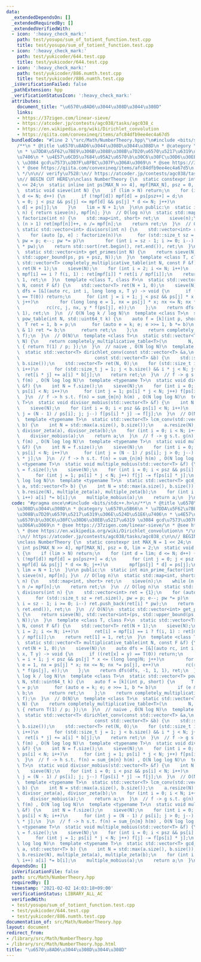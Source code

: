 ```yaml
---
data:
  _extendedDependsOn: []
  _extendedRequiredBy: []
  _extendedVerifiedWith:
  - icon: ':heavy_check_mark:'
    path: test/yosupo/sum_of_totient_function.test.cpp
    title: test/yosupo/sum_of_totient_function.test.cpp
  - icon: ':heavy_check_mark:'
    path: test/yukicoder/644.test.cpp
    title: test/yukicoder/644.test.cpp
  - icon: ':heavy_check_mark:'
    path: test/yukicoder/886.numth.test.cpp
    title: test/yukicoder/886.numth.test.cpp
  _isVerificationFailed: false
  _pathExtension: hpp
  _verificationStatusIcon: ':heavy_check_mark:'
  attributes:
    document_title: "\u6570\u8AD6\u3044\u308D\u3044\u308D"
    links:
    - https://37zigen.com/linear-sieve/
    - https://atcoder.jp/contests/agc038/tasks/agc038_c
    - https://en.wikipedia.org/wiki/Dirichlet_convolution
    - https://qiita.com/convexineq/items/afc84dfb9ee4ec4a67d5
  bundledCode: "#line 2 \"src/Math/NumberTheory.hpp\"\n#include <bits/stdc++.h>\n\
    /**\n * @title \u6570\u8AD6\u3044\u308D\u3044\u308D\n * @category \u6570\u5B66\
    \n * \u7DDA\u5F62\u7BE9\u306B\u3088\u308B\u7D20\u6570\u5217\u6319\u306E\u524D\u51E6\
    \u7406\n * \u4E57\u6CD5\u7684\u95A2\u6570\b\u30C6\u30FC\u30D6\u30EB\u5217\u6319\
    \ \u3084 gcd\u7573\u307F\u8FBC\u307F\u306A\u3069\n * @see https://37zigen.com/linear-sieve/\n\
    \ * @see https://qiita.com/convexineq/items/afc84dfb9ee4ec4a67d5\n * @see https://en.wikipedia.org/wiki/Dirichlet_convolution\n\
    \ */\n\n// verify\u7528:\n// https://atcoder.jp/contests/agc038/tasks/agc038_c\n\
    \n// BEGIN CUT HERE\n\nclass NumberTheory {\n  static constexpr int MAX_N = 1\
    \ << 24;\n  static inline int ps[MAX_N >> 4], mpf[MAX_N], psz = 0, lim = 2;\n\
    \  static void sieve(int N) {\n    if (lim > N) return;\n    for (int d = lim;\
    \ d <= N; d++) {\n      if (!mpf[d]) mpf[d] = ps[psz++] = d;\n      for (int j\
    \ = 0; j < psz && ps[j] <= mpf[d] && ps[j] * d <= N; j++)\n        mpf[ps[j] *\
    \ d] = ps[j];\n    }\n    lim = N + 1;\n  }\n\n public:\n  static int min_prime_factor(int\
    \ n) { return sieve(n), mpf[n]; }\n  // O(log n)\n  static std::map<int, short>\
    \ factorize(int n) {\n    std::map<int, short> ret;\n    sieve(n);\n    while\
    \ (n > 1) ret[mpf[n]]++, n /= mpf[n];\n    return ret;\n  }\n  // O(log n)\n \
    \ static std::vector<int> divisors(int n) {\n    std::vector<int> ret = {1};\n\
    \    for (auto [p, e] : factorize(n))\n      for (std::size_t sz = ret.size(),\
    \ pw = p; e--; pw *= p)\n        for (int i = sz - 1; i >= 0; i--) ret.push_back(ret[i]\
    \ * pw);\n    return std::sort(ret.begin(), ret.end()), ret;\n  }\n  // O(N)\n\
    \  static std::vector<int> get_primes(int N) {\n    return sieve(N), std::vector<int>(ps,\
    \ std::upper_bound(ps, ps + psz, N));\n  }\n  template <class T, class F>\n  static\
    \ std::vector<T> completely_multiplicative_table(int N, const F &f) {\n    std::vector<T>\
    \ ret(N + 1);\n    sieve(N);\n    for (int i = 2; i <= N; i++)\n      ret[i] =\
    \ mpf[i] == i ? f(i, 1) : ret[mpf[i]] * ret[i / mpf[i]];\n    return ret[1] =\
    \ 1, ret;\n  }\n  template <class T, class F>\n  static std::vector<T> multiplicative_table(int\
    \ N, const F &f) {\n    std::vector<T> ret(N + 1, 0);\n    sieve(N);\n    auto\
    \ dfs = [&](auto rc, int i, long long x, T y) -> void {\n      if ((ret[x] = y)\
    \ == T(0)) return;\n      for (int j = i + 1; j < psz && ps[j] * x <= (long long)N;\
    \ j++)\n        for (long long e = 1, nx = ps[j] * x; nx <= N; nx *= ps[j], e++)\n\
    \          rc(rc, j, nx, y * f(ps[j], e));\n    };\n    return dfs(dfs, -1, 1,\
    \ 1), ret;\n  }\n  // O(N log k / log N)\n  template <class T>\n  static std::vector<T>\
    \ pow_table(int N, std::uint64_t k) {\n    auto f = [k](int p, short) {\n    \
    \  T ret = 1, b = p;\n      for (auto e = k; e; e >>= 1, b *= b)\n        if (e\
    \ & 1) ret *= b;\n      return ret;\n    };\n    return completely_multiplicative_table<T>(N,\
    \ f);\n  }\n  // O(N)\n  template <class T>\n  static std::vector<T> inv_table(int\
    \ N) {\n    return completely_multiplicative_table<T>(\n        N, [](int p, short)\
    \ { return T(1) / p; });\n  }\n  // naive , O(N log N)\n  template <class T>\n\
    \  static std::vector<T> dirichlet_conv(const std::vector<T> &a,\n           \
    \                            const std::vector<T> &b) {\n    std::size_t N = std::max(a.size(),\
    \ b.size());\n    std::vector<T> ret(N, 0);\n    for (std::size_t i = 1; i < a.size();\
    \ i++)\n      for (std::size_t j = 1; j < b.size() && i * j < N; j++)\n      \
    \  ret[i * j] += a[i] * b[j];\n    return ret;\n  }\n  // f -> g s.t. g(n) = sum_{m|n}\
    \ f(m) , O(N log log N)\n  template <typename T>\n  static void divisor_zeta(std::vector<T>\
    \ &f) {\n    int N = f.size();\n    sieve(N);\n    for (int i = 0; i < psz &&\
    \ ps[i] < N; i++)\n      for (int j = 1; ps[i] * j < N; j++) f[ps[i] * j] += f[j];\n\
    \  }\n  // f -> h s.t. f(n) = sum_{m|n} h(m) , O(N log log N)\n  template <typename\
    \ T>\n  static void divisor_mobius(std::vector<T> &f) {\n    int N = f.size();\n\
    \    sieve(N);\n    for (int i = 0; i < psz && ps[i] < N; i++)\n      for (int\
    \ j = (N - 1) / ps[i]; j; j--) f[ps[i] * j] -= f[j];\n  }\n  // O(N log log N)\n\
    \  template <typename T>\n  static std::vector<T> lcm_conv(std::vector<T> a, std::vector<T>\
    \ b) {\n    int N = std::max(a.size(), b.size());\n    a.resize(N), b.resize(N),\
    \ divisor_zeta(a), divisor_zeta(b);\n    for (int i = 0; i < N; i++) a[i] *= b[i];\n\
    \    divisor_mobius(a);\n    return a;\n  }\n  // f -> g s.t. g(n) = sum_{n|m}\
    \ f(m) , O(N log log N)\n  template <typename T>\n  static void multiple_zeta(std::vector<T>\
    \ &f) {\n    int N = f.size();\n    sieve(N);\n    for (int i = 0; i < psz &&\
    \ ps[i] < N; i++)\n      for (int j = (N - 1) / ps[i]; j > 0; j--) f[j] += f[ps[i]\
    \ * j];\n  }\n  // f -> h s.t. f(n) = sum_{n|m} h(m) , O(N log log N)\n  template\
    \ <typename T>\n  static void multiple_mobius(std::vector<T> &f) {\n    int N\
    \ = f.size();\n    sieve(N);\n    for (int i = 0; i < psz && ps[i] < N; i++)\n\
    \      for (int j = 1; ps[i] * j < N; j++) f[j] -= f[ps[i] * j];\n  }\n  // O(N\
    \ log log N)\n  template <typename T>\n  static std::vector<T> gcd_conv(std::vector<T>\
    \ a, std::vector<T> b) {\n    int N = std::max(a.size(), b.size());\n    a.resize(N),\
    \ b.resize(N), multiple_zeta(a), multiple_zeta(b);\n    for (int i = 0; i < N;\
    \ i++) a[i] *= b[i];\n    multiple_mobius(a);\n    return a;\n  }\n};\n"
  code: "#pragma once\n#include <bits/stdc++.h>\n/**\n * @title \u6570\u8AD6\u3044\
    \u308D\u3044\u308D\n * @category \u6570\u5B66\n * \u7DDA\u5F62\u7BE9\u306B\u3088\
    \u308B\u7D20\u6570\u5217\u6319\u306E\u524D\u51E6\u7406\n * \u4E57\u6CD5\u7684\u95A2\
    \u6570\b\u30C6\u30FC\u30D6\u30EB\u5217\u6319 \u3084 gcd\u7573\u307F\u8FBC\u307F\
    \u306A\u3069\n * @see https://37zigen.com/linear-sieve/\n * @see https://qiita.com/convexineq/items/afc84dfb9ee4ec4a67d5\n\
    \ * @see https://en.wikipedia.org/wiki/Dirichlet_convolution\n */\n\n// verify\u7528\
    :\n// https://atcoder.jp/contests/agc038/tasks/agc038_c\n\n// BEGIN CUT HERE\n\
    \nclass NumberTheory {\n  static constexpr int MAX_N = 1 << 24;\n  static inline\
    \ int ps[MAX_N >> 4], mpf[MAX_N], psz = 0, lim = 2;\n  static void sieve(int N)\
    \ {\n    if (lim > N) return;\n    for (int d = lim; d <= N; d++) {\n      if\
    \ (!mpf[d]) mpf[d] = ps[psz++] = d;\n      for (int j = 0; j < psz && ps[j] <=\
    \ mpf[d] && ps[j] * d <= N; j++)\n        mpf[ps[j] * d] = ps[j];\n    }\n   \
    \ lim = N + 1;\n  }\n\n public:\n  static int min_prime_factor(int n) { return\
    \ sieve(n), mpf[n]; }\n  // O(log n)\n  static std::map<int, short> factorize(int\
    \ n) {\n    std::map<int, short> ret;\n    sieve(n);\n    while (n > 1) ret[mpf[n]]++,\
    \ n /= mpf[n];\n    return ret;\n  }\n  // O(log n)\n  static std::vector<int>\
    \ divisors(int n) {\n    std::vector<int> ret = {1};\n    for (auto [p, e] : factorize(n))\n\
    \      for (std::size_t sz = ret.size(), pw = p; e--; pw *= p)\n        for (int\
    \ i = sz - 1; i >= 0; i--) ret.push_back(ret[i] * pw);\n    return std::sort(ret.begin(),\
    \ ret.end()), ret;\n  }\n  // O(N)\n  static std::vector<int> get_primes(int N)\
    \ {\n    return sieve(N), std::vector<int>(ps, std::upper_bound(ps, ps + psz,\
    \ N));\n  }\n  template <class T, class F>\n  static std::vector<T> completely_multiplicative_table(int\
    \ N, const F &f) {\n    std::vector<T> ret(N + 1);\n    sieve(N);\n    for (int\
    \ i = 2; i <= N; i++)\n      ret[i] = mpf[i] == i ? f(i, 1) : ret[mpf[i]] * ret[i\
    \ / mpf[i]];\n    return ret[1] = 1, ret;\n  }\n  template <class T, class F>\n\
    \  static std::vector<T> multiplicative_table(int N, const F &f) {\n    std::vector<T>\
    \ ret(N + 1, 0);\n    sieve(N);\n    auto dfs = [&](auto rc, int i, long long\
    \ x, T y) -> void {\n      if ((ret[x] = y) == T(0)) return;\n      for (int j\
    \ = i + 1; j < psz && ps[j] * x <= (long long)N; j++)\n        for (long long\
    \ e = 1, nx = ps[j] * x; nx <= N; nx *= ps[j], e++)\n          rc(rc, j, nx, y\
    \ * f(ps[j], e));\n    };\n    return dfs(dfs, -1, 1, 1), ret;\n  }\n  // O(N\
    \ log k / log N)\n  template <class T>\n  static std::vector<T> pow_table(int\
    \ N, std::uint64_t k) {\n    auto f = [k](int p, short) {\n      T ret = 1, b\
    \ = p;\n      for (auto e = k; e; e >>= 1, b *= b)\n        if (e & 1) ret *=\
    \ b;\n      return ret;\n    };\n    return completely_multiplicative_table<T>(N,\
    \ f);\n  }\n  // O(N)\n  template <class T>\n  static std::vector<T> inv_table(int\
    \ N) {\n    return completely_multiplicative_table<T>(\n        N, [](int p, short)\
    \ { return T(1) / p; });\n  }\n  // naive , O(N log N)\n  template <class T>\n\
    \  static std::vector<T> dirichlet_conv(const std::vector<T> &a,\n           \
    \                            const std::vector<T> &b) {\n    std::size_t N = std::max(a.size(),\
    \ b.size());\n    std::vector<T> ret(N, 0);\n    for (std::size_t i = 1; i < a.size();\
    \ i++)\n      for (std::size_t j = 1; j < b.size() && i * j < N; j++)\n      \
    \  ret[i * j] += a[i] * b[j];\n    return ret;\n  }\n  // f -> g s.t. g(n) = sum_{m|n}\
    \ f(m) , O(N log log N)\n  template <typename T>\n  static void divisor_zeta(std::vector<T>\
    \ &f) {\n    int N = f.size();\n    sieve(N);\n    for (int i = 0; i < psz &&\
    \ ps[i] < N; i++)\n      for (int j = 1; ps[i] * j < N; j++) f[ps[i] * j] += f[j];\n\
    \  }\n  // f -> h s.t. f(n) = sum_{m|n} h(m) , O(N log log N)\n  template <typename\
    \ T>\n  static void divisor_mobius(std::vector<T> &f) {\n    int N = f.size();\n\
    \    sieve(N);\n    for (int i = 0; i < psz && ps[i] < N; i++)\n      for (int\
    \ j = (N - 1) / ps[i]; j; j--) f[ps[i] * j] -= f[j];\n  }\n  // O(N log log N)\n\
    \  template <typename T>\n  static std::vector<T> lcm_conv(std::vector<T> a, std::vector<T>\
    \ b) {\n    int N = std::max(a.size(), b.size());\n    a.resize(N), b.resize(N),\
    \ divisor_zeta(a), divisor_zeta(b);\n    for (int i = 0; i < N; i++) a[i] *= b[i];\n\
    \    divisor_mobius(a);\n    return a;\n  }\n  // f -> g s.t. g(n) = sum_{n|m}\
    \ f(m) , O(N log log N)\n  template <typename T>\n  static void multiple_zeta(std::vector<T>\
    \ &f) {\n    int N = f.size();\n    sieve(N);\n    for (int i = 0; i < psz &&\
    \ ps[i] < N; i++)\n      for (int j = (N - 1) / ps[i]; j > 0; j--) f[j] += f[ps[i]\
    \ * j];\n  }\n  // f -> h s.t. f(n) = sum_{n|m} h(m) , O(N log log N)\n  template\
    \ <typename T>\n  static void multiple_mobius(std::vector<T> &f) {\n    int N\
    \ = f.size();\n    sieve(N);\n    for (int i = 0; i < psz && ps[i] < N; i++)\n\
    \      for (int j = 1; ps[i] * j < N; j++) f[j] -= f[ps[i] * j];\n  }\n  // O(N\
    \ log log N)\n  template <typename T>\n  static std::vector<T> gcd_conv(std::vector<T>\
    \ a, std::vector<T> b) {\n    int N = std::max(a.size(), b.size());\n    a.resize(N),\
    \ b.resize(N), multiple_zeta(a), multiple_zeta(b);\n    for (int i = 0; i < N;\
    \ i++) a[i] *= b[i];\n    multiple_mobius(a);\n    return a;\n  }\n};"
  dependsOn: []
  isVerificationFile: false
  path: src/Math/NumberTheory.hpp
  requiredBy: []
  timestamp: '2021-02-02 14:03:18+09:00'
  verificationStatus: LIBRARY_ALL_AC
  verifiedWith:
  - test/yosupo/sum_of_totient_function.test.cpp
  - test/yukicoder/644.test.cpp
  - test/yukicoder/886.numth.test.cpp
documentation_of: src/Math/NumberTheory.hpp
layout: document
redirect_from:
- /library/src/Math/NumberTheory.hpp
- /library/src/Math/NumberTheory.hpp.html
title: "\u6570\u8AD6\u3044\u308D\u3044\u308D"
---
```

